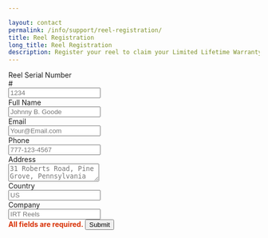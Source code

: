 ```yaml
---

layout: contact
permalink: /info/support/reel-registration/
title: Reel Registration
long_title: Reel Registration
description: Register your reel to claim your Limited Lifetime Warranty
---
```



<div id="messageBox"></div>
<form id="reel-registration"  novalidate>
    <div class="form-group row">
        <label for="serial-number" class="col-sm-4 col-form-label text-right">Reel Serial Number</label>
        <div class="col-sm-8">
            <div class="input-group mb-2">
                <div class="input-group-prepend">
                    <div class="input-group-text">#</div>
                </div>
                <input required class="form-control" id="SN" name="SN" placeholder="1234">
            </div>
        </div>
    </div>
    <div class="form-group row">
        <label for="name" class="col-sm-4 col-form-label text-right">Full Name</label>
        <div class="col-sm-8">
            <input required class="form-control" id="Name" name="Name" placeholder="Johnny B. Goode">
        </div>
    </div>
    <div class="form-group row">
        <label for="email" class="col-sm-4 col-form-label text-right">Email</label>
        <div class="col-sm-8">
            <input type="email" required class="form-control" id="email" name="Email" placeholder="Your@Email.com">
        </div>
    </div>
    <div class="form-group row">
        <label for="phone" class="col-sm-4 col-form-label text-right">Phone</label>
        <div class="col-sm-8">
            <input required class="form-control" id="phone" name="Phone" placeholder="777-123-4567">
        </div>
    </div>
    <div class="form-group row">
        <label for="address" class="col-sm-4 col-form-label text-right">Address</label>
        <div class="col-sm-8">
            <textarea required class="form-control" id="address" name="Address" placeholder="31 Roberts Road, Pine Grove, Pennsylvania 17963"></textarea>
        </div>
    </div>
    <div class="form-group row">
        <label for="country" class="col-sm-4 col-form-label text-right">Country</label>
        <div class="col-sm-8">
            <input required class="form-control" id="country" name="Country" placeholder="US">
        </div>
    </div>
    <div class="form-group row">
        <label for="company" class="col-sm-4 col-form-label text-right">Company</label>
        <div class="col-sm-8">
            <input required class="form-control" id="company" name="Company" placeholder="IRT Reels">
        </div>
    </div>
    <div class="row">
        <span class="col-8 my-auto text-right" style="color:#d83105"><strong>All fields are required.</strong></span>
        <button type="submit" id="submit-form" class="btn btn-primary col-4 btn-block">Submit</button>
    </div>

</form>


